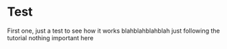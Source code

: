# Test
First one, just a test to see how it works 
blahblahblahblah
just following the tutorial
nothing important here
